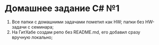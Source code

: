 # Домашнее задание C# №1 #
1. Все папки с домашними задачами пометил как HW; папки без HW- задачи с семинара;
2. На ГитХабе создам репо без README.md, его добавил сразу вручную локально;